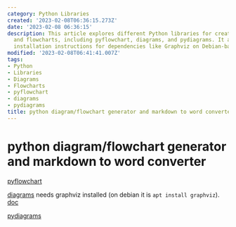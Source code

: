 ```yaml
---
category: Python Libraries
created: '2023-02-08T06:36:15.273Z'
date: '2023-02-08 06:36:15'
description: This article explores different Python libraries for creating diagrams
  and flowcharts, including pyflowchart, diagrams, and pydiagrams. It also includes
  installation instructions for dependencies like Graphviz on Debian-based systems.
modified: '2023-02-08T06:41:41.007Z'
tags:
- Python
- Libraries
- Diagrams
- Flowcharts
- pyflowchart
- diagrams
- pydiagrams
title: python diagram/flowchart generator and markdown to word converter
---
```


# python diagram/flowchart generator and markdown to word converter

[pyflowchart](https://github.com/cdfmlr/pyflowchart)

[diagrams](https://libraries.io/pypi/diagrams) needs graphviz installed (on debian it is `apt install graphviz`). [doc](https://diagrams.mingrammer.com/docs/)

[pydiagrams](https://libraries.io/pypi/pydiagrams)
